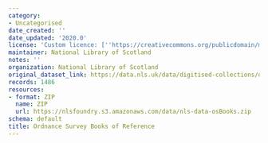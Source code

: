```yaml
---
category:
- Uncategorised
date_created: ''
date_updated: '2020.0'
license: 'Custom licence: [''https://creativecommons.org/publicdomain/mark/1.0/'']'
maintainer: National Library of Scotland
notes: ''
organization: National Library of Scotland
original_dataset_link: https://data.nls.uk/data/digitised-collections/os-books-of-reference/
records: 1486
resources:
- format: ZIP
  name: ZIP
  url: https://nlsfoundry.s3.amazonaws.com/data/nls-data-osBooks.zip
schema: default
title: Ordnance Survey Books of Reference
---
```

